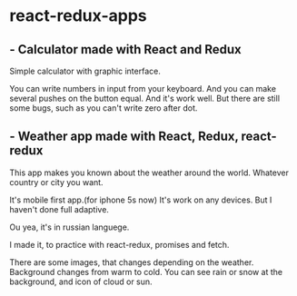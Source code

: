 # react-redux-apps

## -   Calculator made with React and Redux

Simple calculator with graphic interface.

You can write numbers in input from your keyboard. And you can make several pushes on the button equal. And it's work well. But there are still some bugs, such as you can't write zero after dot.

## -   Weather app made with React, Redux, react-redux

This app makes you known about the weather around the world. Whatever country or city you want.

It's mobile first app.(for iphone 5s now) It's work on any devices. But I haven't done full adaptive. 

Ou yea, it's in russian languege.

I made it, to practice with react-redux, promises and fetch. 

There are some images, that changes depending on the weather. 
Background changes from warm to cold. 
You can see rain or snow at the background, and icon of cloud or sun. 
